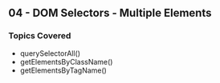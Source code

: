 ## 04 - DOM Selectors - Multiple Elements

### Topics Covered

- querySelectorAll()
- getElementsByClassName()
- getElementsByTagName()
